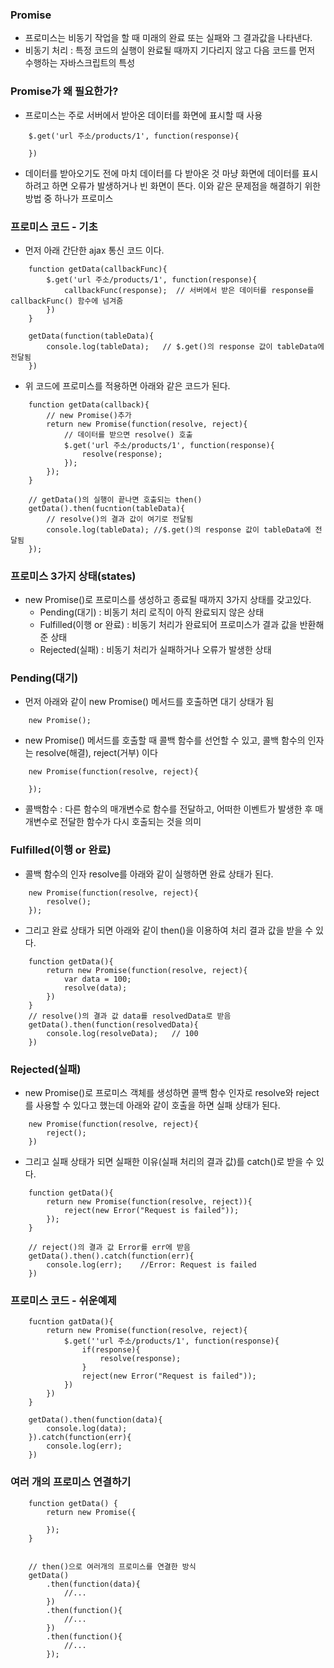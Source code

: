 ### Promise

- 프로미스는 비동기 작업을 할 때 미래의 완료 또는 실패와 그 결과값을 나타낸다.
- 비동기 처리 : 특정 코드의 실행이 완료될 때까지 기다리지 않고 다음 코드를 먼저 수행하는 자바스크립트의 특성

### Promise가 왜 필요한가?

- 프로미스는 주로 서버에서 받아온 데이터를 화면에 표시할 때 사용

```
    $.get('url 주소/products/1', function(response){

    })
```

- 데이터를 받아오기도 전에 마치 데이터를 다 받아온 것 마냥 화면에 데이터를 표시하려고 하면 오류가 발생하거나 빈 화면이 뜬다. 이와 같은 문제점을 해결하기 위한 방법 중 하나가 프로미스

### 프로미스 코드 - 기초

- 먼저 아래 간단한 ajax 통신 코드 이다.

```
    function getData(callbackFunc){
        $.get('url 주소/products/1', function(response){
            callbackFunc(response);  // 서버에서 받은 데이터를 response를 callbackFunc() 함수에 넘겨줌
        })
    }

    getData(function(tableData){
        console.log(tableData);   // $.get()의 response 값이 tableData에 전달됨
    })
```

- 위 코드에 프로미스를 적용하면 아래와 같은 코드가 된다.

```
    function getData(callback){
        // new Promise()추가
        return new Promise(function(resolve, reject){
            // 데이터를 받으면 resolve() 호출
            $.get('url 주소/products/1', function(response){
                resolve(response);
            });
        });
    }

    // getData()의 실행이 끝나면 호출되는 then()
    getData().then(fucntion(tableData){
        // resolve()의 결과 값이 여기로 전달됨
        console.log(tableData); //$.get()의 response 값이 tableData에 전달됨
    });
```

### 프로미스 3가지 상태(states)

- new Promise()로 프로미스를 생성하고 종료될 때까지 3가지 상태를 갖고있다.
  - Pending(대기) : 비동기 처리 로직이 아직 완료되지 않은 상태
  - Fulfilled(이행 or 완료) : 비동기 처리가 완료되어 프로미스가 결과 값을 반환해준 상태
  - Rejected(실패) : 비동기 처리가 실패하거나 오류가 발생한 상태

### Pending(대기)

- 먼저 아래와 같이 new Promise() 메서드를 호출하면 대기 상태가 됨

```
    new Promise();
```

- new Promise() 메서드를 호출할 때 콜백 함수를 선언할 수 있고, 콜백 함수의 인자는 resolve(해결), reject(거부) 이다

```
    new Promise(function(resolve, reject){

    });
```

- 콜백함수 : 다른 함수의 매개변수로 함수를 전달하고, 어떠한 이벤트가 발생한 후 매개변수로 전달한 함수가 다시 호출되는 것을 의미

### Fulfilled(이행 or 완료)

- 콜백 함수의 인자 resolve를 아래와 같이 실행하면 완료 상태가 된다.

```
    new Promise(function(resolve, reject){
        resolve();
    });
```

- 그리고 완료 상태가 되면 아래와 같이 then()을 이용하여 처리 결과 값을 받을 수 있다.

```
    function getData(){
        return new Promise(function(resolve, reject){
            var data = 100;
            resolve(data);
        })
    }
    // resolve()의 결과 값 data를 resolvedData로 받음
    getData().then(function(resolvedData){
        console.log(resolveData);   // 100
    })
```

### Rejected(실패)

- new Promise()로 프로미스 객체를 생성하면 콜백 함수 인자로 resolve와 reject를 사용할 수 있다고 했는데 아래와 같이 호출을 하면 실패 상태가 된다.

```
    new Promise(function(resolve, reject){
        reject();
    })
```

- 그리고 실패 상태가 되면 실패한 이유(실패 처리의 결과 값)를 catch()로 받을 수 있다.

```
    function getData(){
        return new Promise(function(resolve, reject)){
            reject(new Error("Request is failed"));
        });
    }

    // reject()의 결과 값 Error를 err에 받음
    getData().then().catch(function(err){
        console.log(err);    //Error: Request is failed
    })
```

### 프로미스 코드 - 쉬운예제

```
    fucntion gatData(){
        return new Promise(function(resolve, reject){
            $.get(''url 주소/products/1', function(response){
                if(response){
                    resolve(response);
                }
                reject(new Error("Request is failed"));
            })
        })
    }

    getData().then(function(data){
        console.log(data);
    }).catch(function(err){
        console.log(err);
    })
```

### 여러 개의 프로미스 연결하기

```
    function getData() {
        return new Promise({

        });
    }


    // then()으로 여러개의 프로미스를 연결한 방식
    getData()
        .then(function(data){
            //...
        })
        .then(function(){
            //...
        })
        .then(function(){
            //...
        });
```
